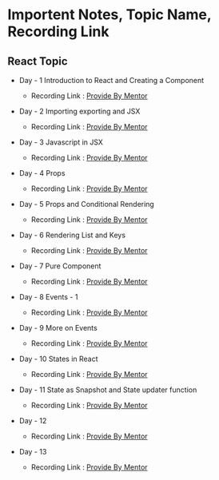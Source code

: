# Importent Notes, Topic Name, Recording Link 

## React Topic
- Day - 1 Introduction to React and Creating a Component
    - Recording Link : [Provide By Mentor](https://www.youtube.com/watch?v=aqN86uQmqj8)

- Day - 2 Importing exporting and JSX
    - Recording Link : [Provide By Mentor](https://www.youtube.com/watch?v=AT2NceEzvFs)

- Day - 3 Javascript in JSX
    - Recording Link : [Provide By Mentor](https://www.youtube.com/watch?v=a0mafPm0NKk)

- Day - 4 Props
    - Recording Link : [Provide By Mentor](https://www.youtube.com/watch?v=wiKyKHzlysM)

- Day - 5 Props and Conditional Rendering
    - Recording Link : [Provide By Mentor](https://www.youtube.com/watch?v=jRPMJ6SMUE4)

- Day - 6 Rendering List and Keys
    - Recording Link : [Provide By Mentor](https://www.youtube.com/watch?v=hALGFU2MDVk)

- Day - 7 Pure Component
    - Recording Link : [Provide By Mentor](https://www.youtube.com/watch?v=Dqv1lEVJnmg)

- Day - 8 Events - 1
    - Recording Link : [Provide By Mentor](https://www.youtube.com/watch?v=Gt-Zc5X_gXc)

- Day - 9 More on Events
    - Recording Link : [Provide By Mentor](https://www.youtube.com/watch?v=XTxdrNL1xyY)

- Day - 10 States in React
    - Recording Link : [Provide By Mentor](https://www.youtube.com/watch?v=oLHEYVGWkgc)

- Day - 11 State as Snapshot and State updater function
    - Recording Link : [Provide By Mentor](https://www.youtube.com/watch?v=SEl_71ITQRI)

- Day - 12 
    - Recording Link : [Provide By Mentor]()

- Day - 13
    - Recording Link : [Provide By Mentor]()